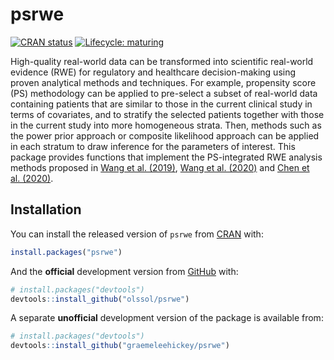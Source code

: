 
<!-- README.md is generated from README.Rmd. Please edit that file -->

# psrwe

<!-- badges: start -->

[![CRAN
status](https://www.r-pkg.org/badges/version/psrwe)](https://CRAN.R-project.org/package=psrwe)
[![Lifecycle:
maturing](https://img.shields.io/badge/lifecycle-maturing-blue.svg)](https://www.tidyverse.org/lifecycle/#maturing)
<!-- badges: end -->

High-quality real-world data can be transformed into scientific
real-world evidence (RWE) for regulatory and healthcare decision-making
using proven analytical methods and techniques. For example, propensity
score (PS) methodology can be applied to pre-select a subset of
real-world data containing patients that are similar to those in the
current clinical study in terms of covariates, and to stratify the
selected patients together with those in the current study into more
homogeneous strata. Then, methods such as the power prior approach or
composite likelihood approach can be applied in each stratum to draw
inference for the parameters of interest. This package provides
functions that implement the PS-integrated RWE analysis methods proposed
in [Wang et al. (2019)](https://doi.org/10.1080/10543406.2019.1657133),
[Wang et al. (2020)](https://doi.org/10.1080/10543406.2019.1684309) and
[Chen et al. (2020)](https://doi.org/10.1080/10543406.2020.1730877).

## Installation

You can install the released version of `psrwe` from
[CRAN](https://CRAN.R-project.org) with:

``` r
install.packages("psrwe")
```

And the **official** development version from
[GitHub](https://github.com/) with:

``` r
# install.packages("devtools")
devtools::install_github("olssol/psrwe")
```

A separate **unofficial** development version of the package is
available from:

``` r
# install.packages("devtools")
devtools::install_github("graemeleehickey/psrwe")
```

